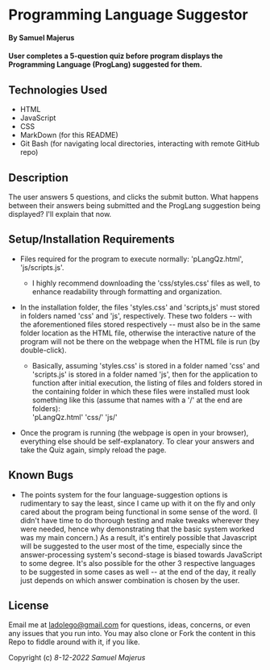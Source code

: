# Programming Language Suggestor 

#### By Samuel Majerus

#### User completes a 5-question quiz before program displays the Programming Language (ProgLang) suggested for them. 

## Technologies Used

* HTML
* JavaScript
* CSS
* MarkDown (for this README) 
* Git Bash (for navigating local directories, interacting with remote GitHub repo)

## Description
The user answers 5 questions, and clicks the submit button. What happens between their answers being submitted and the ProgLang suggestion being displayed? I'll explain that now. 



## Setup/Installation Requirements

* Files required for the program to execute normally: 'pLangQz.html', 'js/scripts.js'. 
  * I highly recommend downloading the 'css/styles.css' files as well, to enhance readability through formatting and organization.   
* In the installation folder, the files 'styles.css' and 'scripts,js' must stored in folders named 'css' and 'js', respectively. These two folders -- with the aforementioned files stored respectively -- must also be in the same folder location as the HTML file, otherwise the interactive nature of the program will not be there on the webpage when the HTML file is run (by double-click). 
  * Basically, assuming 'styles.css' is stored in a folder named 'css' and  'scripts.js' is stored in a folder named 'js', then for the application to function after initial execution, the listing of files and folders stored in the containing folder in which these files were installed must look something like this (assume that names with a '/' at the end are folders):  
    'pLangQz.html'    'css/'    'js/'  

* Once the program is running (the webpage is open in your browser), everything else should be self-explanatory.  To clear your answers and take the Quiz again, simply reload the page. 


## Known Bugs

* The points system for the four language-suggestion options is rudimentary to say the least, since I came up with it on the fly and only cared about the program being functional in some sense of the word.  (I didn't have time to do thorough testing and make tweaks wherever they were needed, hence why demonstrating that the basic system worked was my main concern.)
As a result, it's entirely possible that Javascript will be suggested to the user most of the time, especially since the answer-processing system's second-stage is biased towards JavaScript to some degree. It's also possible for the other 3 respective languages to be suggested in some cases as well --  at the end of the day, it really just depends on which answer combination is chosen by the user. 

## License

Email me at ladolego@gmail.com for questions, ideas, concerns, or even any issues that you run into.  You may also clone or Fork the content in this Repo to fiddle around with it, if you like. 

Copyright (c) _8-12-2022_ _Samuel Majerus_
